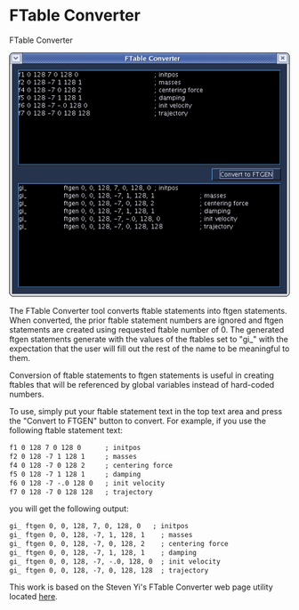 FTable Converter 
================

FTable Converter

![ FTable Converter ](../../../images/ftableConverter.png)

The FTable Converter tool converts ftable statements into ftgen
statements. When converted, the prior ftable statement numbers are
ignored and ftgen statements are created using requested ftable number
of 0. The generated ftgen statements generate with the values of the
ftables set to "gi_" with the expectation that the user will fill out
the rest of the name to be meaningful to them.

Conversion of ftable statements to ftgen statements is useful in
creating ftables that will be referenced by global variables instead of
hard-coded numbers.

To use, simply put your ftable statement text in the top text area and
press the "Convert to FTGEN" button to convert. For example, if you
use the following ftable statement text:

    f1 0 128 7 0 128 0      ; initpos
    f2 0 128 -7 1 128 1     ; masses
    f4 0 128 -7 0 128 2     ; centering force
    f5 0 128 -7 1 128 1     ; damping
    f6 0 128 -7 -.0 128 0   ; init velocity
    f7 0 128 -7 0 128 128   ; trajectory

you will get the following output:

    gi_ ftgen 0, 0, 128, 7, 0, 128, 0   ; initpos
    gi_ ftgen 0, 0, 128, -7, 1, 128, 1    ; masses
    gi_ ftgen 0, 0, 128, -7, 0, 128, 2    ; centering force
    gi_ ftgen 0, 0, 128, -7, 1, 128, 1    ; damping
    gi_ ftgen 0, 0, 128, -7, -.0, 128, 0  ; init velocity
    gi_ ftgen 0, 0, 128, -7, 0, 128, 128  ; trajectory

This work is based on the Steven Yi's FTable Converter web page utility
located [here](http://www.csounds.com/stevenyi/ftable.html).
